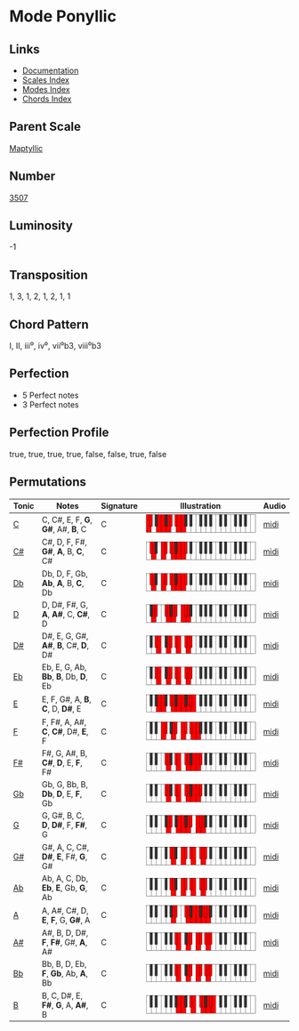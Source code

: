 # Mode Ponyllic

## Links

- [Documentation](README.md)
- [Scales Index](Scales.md)
- [Modes Index](Modes.md)
- [Chords Index](Chords.md)

## Parent Scale

[Maptyllic](ScaleMaptyllic.md)

## Number

[3507](https://ianring.com/musictheory/scales/3507)

## Luminosity

-1

## Transposition

1, 3, 1, 2, 1, 2, 1, 1

## Chord Pattern

I, II, iii⁰, iv⁰, vii⁰b3, viii⁰b3

## Perfection

- 5 Perfect notes
- 3 Perfect notes

## Perfection Profile

true, true, true, true, false, false, true, false

## Permutations

| Tonic | Notes | Signature | Illustration | Audio |
|-------|-------|-----------|--------------|-------|
| [C](ModeCNaturalPonyllic.md) | C, C#, E, F, **G**, **G#**, A#, **B**, C | C | ![CNaturalPonyllic](ModeCNaturalPonyllic.png) | [midi](https://github.com/edipermadi/music/blob/main/docs/ModeCNaturalPonyllic.mid?raw=true) |
| [C#](ModeCSharpPonyllic.md) | C#, D, F, F#, **G#**, **A**, B, **C**, C# | C | ![CSharpPonyllic](ModeCSharpPonyllic.png) | [midi](https://github.com/edipermadi/music/blob/main/docs/ModeCSharpPonyllic.mid?raw=true) |
| [Db](ModeDFlatPonyllic.md) | Db, D, F, Gb, **Ab**, **A**, B, **C**, Db | C | ![DFlatPonyllic](ModeDFlatPonyllic.png) | [midi](https://github.com/edipermadi/music/blob/main/docs/ModeDFlatPonyllic.mid?raw=true) |
| [D](ModeDNaturalPonyllic.md) | D, D#, F#, G, **A**, **A#**, C, **C#**, D | C | ![DNaturalPonyllic](ModeDNaturalPonyllic.png) | [midi](https://github.com/edipermadi/music/blob/main/docs/ModeDNaturalPonyllic.mid?raw=true) |
| [D#](ModeDSharpPonyllic.md) | D#, E, G, G#, **A#**, **B**, C#, **D**, D# | C | ![DSharpPonyllic](ModeDSharpPonyllic.png) | [midi](https://github.com/edipermadi/music/blob/main/docs/ModeDSharpPonyllic.mid?raw=true) |
| [Eb](ModeEFlatPonyllic.md) | Eb, E, G, Ab, **Bb**, **B**, Db, **D**, Eb | C | ![EFlatPonyllic](ModeEFlatPonyllic.png) | [midi](https://github.com/edipermadi/music/blob/main/docs/ModeEFlatPonyllic.mid?raw=true) |
| [E](ModeENaturalPonyllic.md) | E, F, G#, A, **B**, **C**, D, **D#**, E | C | ![ENaturalPonyllic](ModeENaturalPonyllic.png) | [midi](https://github.com/edipermadi/music/blob/main/docs/ModeENaturalPonyllic.mid?raw=true) |
| [F](ModeFNaturalPonyllic.md) | F, F#, A, A#, **C**, **C#**, D#, **E**, F | C | ![FNaturalPonyllic](ModeFNaturalPonyllic.png) | [midi](https://github.com/edipermadi/music/blob/main/docs/ModeFNaturalPonyllic.mid?raw=true) |
| [F#](ModeFSharpPonyllic.md) | F#, G, A#, B, **C#**, **D**, E, **F**, F# | C | ![FSharpPonyllic](ModeFSharpPonyllic.png) | [midi](https://github.com/edipermadi/music/blob/main/docs/ModeFSharpPonyllic.mid?raw=true) |
| [Gb](ModeGFlatPonyllic.md) | Gb, G, Bb, B, **Db**, **D**, E, **F**, Gb | C | ![GFlatPonyllic](ModeGFlatPonyllic.png) | [midi](https://github.com/edipermadi/music/blob/main/docs/ModeGFlatPonyllic.mid?raw=true) |
| [G](ModeGNaturalPonyllic.md) | G, G#, B, C, **D**, **D#**, F, **F#**, G | C | ![GNaturalPonyllic](ModeGNaturalPonyllic.png) | [midi](https://github.com/edipermadi/music/blob/main/docs/ModeGNaturalPonyllic.mid?raw=true) |
| [G#](ModeGSharpPonyllic.md) | G#, A, C, C#, **D#**, **E**, F#, **G**, G# | C | ![GSharpPonyllic](ModeGSharpPonyllic.png) | [midi](https://github.com/edipermadi/music/blob/main/docs/ModeGSharpPonyllic.mid?raw=true) |
| [Ab](ModeAFlatPonyllic.md) | Ab, A, C, Db, **Eb**, **E**, Gb, **G**, Ab | C | ![AFlatPonyllic](ModeAFlatPonyllic.png) | [midi](https://github.com/edipermadi/music/blob/main/docs/ModeAFlatPonyllic.mid?raw=true) |
| [A](ModeANaturalPonyllic.md) | A, A#, C#, D, **E**, **F**, G, **G#**, A | C | ![ANaturalPonyllic](ModeANaturalPonyllic.png) | [midi](https://github.com/edipermadi/music/blob/main/docs/ModeANaturalPonyllic.mid?raw=true) |
| [A#](ModeASharpPonyllic.md) | A#, B, D, D#, **F**, **F#**, G#, **A**, A# | C | ![ASharpPonyllic](ModeASharpPonyllic.png) | [midi](https://github.com/edipermadi/music/blob/main/docs/ModeASharpPonyllic.mid?raw=true) |
| [Bb](ModeBFlatPonyllic.md) | Bb, B, D, Eb, **F**, **Gb**, Ab, **A**, Bb | C | ![BFlatPonyllic](ModeBFlatPonyllic.png) | [midi](https://github.com/edipermadi/music/blob/main/docs/ModeBFlatPonyllic.mid?raw=true) |
| [B](ModeBNaturalPonyllic.md) | B, C, D#, E, **F#**, **G**, A, **A#**, B | C | ![BNaturalPonyllic](ModeBNaturalPonyllic.png) | [midi](https://github.com/edipermadi/music/blob/main/docs/ModeBNaturalPonyllic.mid?raw=true) |
